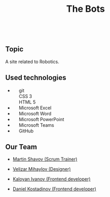 <h1 align="center"> The Bots </h1>
<br>
<p align="center">
<!-- Logo -->
</p>
<br>

## Topic
A site related to Robotics.

## Used technologies

- <img src="https://git-scm.com/images/logos/downloads/Git-Icon-1788C.png" width="15" height="15"> git <br>
<img src="https://cdn.pixabay.com/photo/2017/08/05/11/16/logo-2582747_1280.png" width="15" height="15"> CSS 3 <br>
<img src="https://w7.pngwing.com/pngs/201/90/png-transparent-logo-html-html5.png" width="15" height="15"> HTML 5 <br>
- <img src="https://upload.wikimedia.org/wikipedia/commons/thumb/3/34/Microsoft_Office_Excel_%282019%E2%80%93present%29.svg/640px-Microsoft_Office_Excel_%282019%E2%80%93present%29.svg.png" width="15" height="15"> Microsoft Excel <br>
- <img src="https://upload.wikimedia.org/wikipedia/commons/thumb/8/8d/Microsoft_Word_2013-2019_logo.svg/587px-Microsoft_Word_2013-2019_logo.svg.png?20221202081051" width="15" height="15"> Microsoft Word <br>
- <img src="https://upload.wikimedia.org/wikipedia/commons/thumb/0/0d/Microsoft_Office_PowerPoint_%282019%E2%80%93present%29.svg/640px-Microsoft_Office_PowerPoint_%282019%E2%80%93present%29.svg.png" width="15" height="15"> Microsoft PowerPoint <br>
- <img src="https://upload.wikimedia.org/wikipedia/commons/thumb/4/49/MicroTeams.png/640px-MicroTeams.png" width="15" height="15"> Microsoft Teams <br>
- <img src="https://github.githubassets.com/images/modules/logos_page/GitHub-Mark.png" width="15" height="15"> GitHub <br>

## Our Team
- <a href="https://github.com/MMShavov22"> Martin Shavov (Scrum Trainer)</a> <br>
   
- <a href="https://github.com/VNMihaylov22"> Velizar Mihaylov (Designer) </a><br>
   
- <a href="https://github.com/KKIvanov22"> Kaloyan Ivanov (Frontend developer) </a><br>
  
- <a href="https://github.com/DKrKostadinov22"> Daniel Kostadinov (Frontend developer) </a><br>
